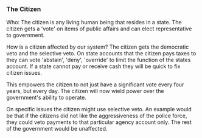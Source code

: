### The Citizen



Who: The citizen is any living human being that resides in a state. The citizen gets a 'vote' on items of public affairs and can elect representative to government.



How is a citizen affected by our system? The citizen gets the democratic veto and the selective veto. On state accounts that the citizen pays taxes to they can vote 'abstain', 'deny', 'override' to limit the function of the states account. If a state cannot pay or receive cash they will be quick to fix citizen issues.



This empowers the citizen to not just have a significant vote every four years, but every day. The citizen will now wield power over the government's ability to operate.



On specific issues the citizen might use selective veto. An example would be that if the citizens did not like the aggressiveness of the police force, they could veto payments to that particular agency account only. The rest of the government would be unaffected.


